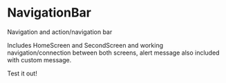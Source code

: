 # NavigationBar
Navigation and action/navigation bar

Includes HomeScreen and SecondScreen and working navigation/connection between both screens,
alert message also included with custom message.

Test it out!
